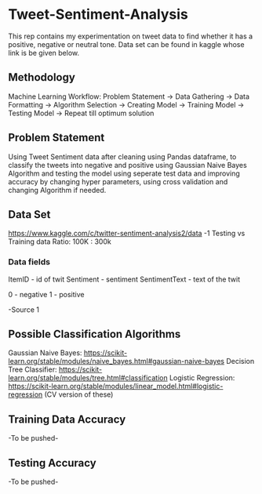 # Tweet-Sentiment-Analysis
This rep contains my experimentation on tweet data to find whether it has a positive, negative or neutral tone. Data set can be found in kaggle whose link is be given below.

## Methodology
Machine Learning Workflow: Problem Statement -> Data Gathering -> Data Formatting -> Algorithm Selection -> Creating Model -> Training Model -> Testing Model -> Repeat till optimum solution

## Problem Statement
Using Tweet Sentiment data after cleaning using Pandas dataframe, to classify the tweets into negative and positive using Gaussian Naive Bayes Algorithm and testing the model using seperate test data and improving accuracy by changing hyper parameters, using cross validation and changing Algorithm if needed.

## Data Set
https://www.kaggle.com/c/twitter-sentiment-analysis2/data -1
Testing vs Training data Ratio: 100K : 300k
### Data fields
ItemID - id of twit
Sentiment - sentiment
SentimentText - text of the twit

0 - negative
1 - positive

-Source 1

## Possible Classification Algorithms
Gaussian Naive Bayes: https://scikit-learn.org/stable/modules/naive_bayes.html#gaussian-naive-bayes
Decision Tree Classifier: https://scikit-learn.org/stable/modules/tree.html#classification
Logistic Regression: https://scikit-learn.org/stable/modules/linear_model.html#logistic-regression
(CV version of these)

## Training Data Accuracy
-To be pushed-

## Testing Accuracy
-To be pushed-
